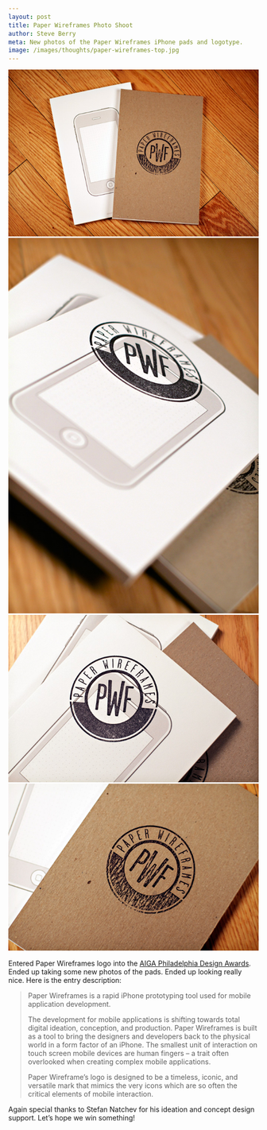 ```yaml
---
layout: post
title: Paper Wireframes Photo Shoot
author: Steve Berry
meta: New photos of the Paper Wireframes iPhone pads and logotype.
image: /images/thoughts/paper-wireframes-top.jpg
---
```


<img src="/images/thoughts/paper-wireframes-top.jpg" alt="paper wireframes iphone pad" class="scale-with-grid"/>
<img src="/images/thoughts/paper-wireframes-long.jpg" alt="iphone prototype pad" class="scale-with-grid"/>
<img src="/images/thoughts/paper-wireframes-three.jpg" alt="paper wireframes" class="scale-with-grid"/>
<img src="/images/thoughts/paper-wireframes-upclose.jpg" alt="paper wireframes logotype stamp" class="scale-with-grid"/>

Entered Paper Wireframes logo into the <a href="http://www.aigapda.com/" target="blank">AIGA Philadelphia Design Awards</a>. Ended up taking some new photos of the pads. Ended up looking really nice. Here is the entry description:

> Paper Wireframes is a rapid iPhone prototyping tool used for mobile application development.
>
> The development for mobile applications is shifting towards total digital ideation, conception, and production. Paper Wireframes is built as a tool to bring the designers and developers back to the physical world in a form factor of an iPhone. The smallest unit of interaction on touch screen mobile devices are human fingers – a trait often overlooked when creating complex mobile applications.
>
> Paper Wireframe’s logo is designed to be a timeless, iconic, and versatile mark that mimics the very icons which are so often the critical elements of mobile interaction.

Again special thanks to Stefan Natchev for his ideation and concept design support. Let’s hope we win something!